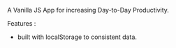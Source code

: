 A Vanilla JS App 
for increasing Day-to-Day Productivity.

Features : 
- built with localStorage to consistent data. 

